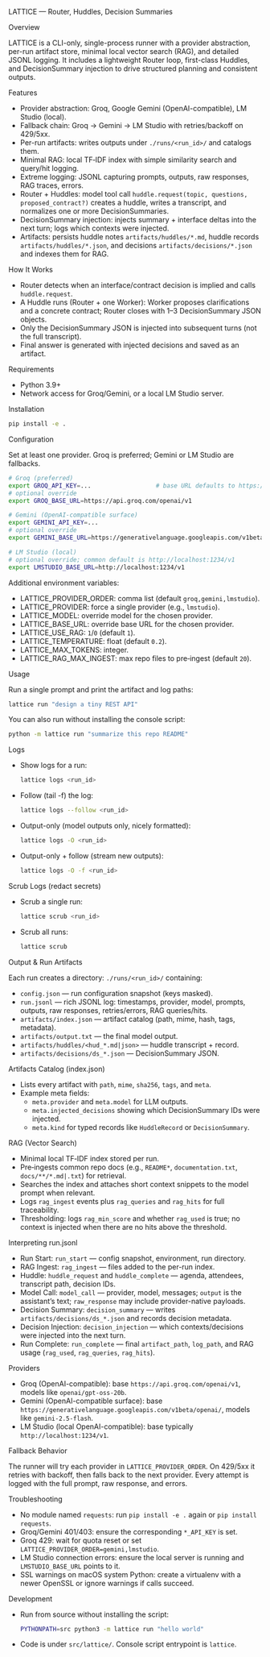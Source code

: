 LATTICE — Router, Huddles, Decision Summaries

Overview

LATTICE is a CLI-only, single-process runner with a provider abstraction, per-run artifact store, minimal local vector search (RAG), and detailed JSONL logging. It includes a lightweight Router loop, first-class Huddles, and DecisionSummary injection to drive structured planning and consistent outputs.

Features

- Provider abstraction: Groq, Google Gemini (OpenAI-compatible), LM Studio (local).
- Fallback chain: Groq → Gemini → LM Studio with retries/backoff on 429/5xx.
- Per-run artifacts: writes outputs under `./runs/<run_id>/` and catalogs them.
- Minimal RAG: local TF‑IDF index with simple similarity search and query/hit logging.
- Extreme logging: JSONL capturing prompts, outputs, raw responses, RAG traces, errors.
 - Router + Huddles: model tool call `huddle.request(topic, questions, proposed_contract?)` creates a huddle, writes a transcript, and normalizes one or more DecisionSummaries.
 - DecisionSummary injection: injects summary + interface deltas into the next turn; logs which contexts were injected.
 - Artifacts: persists huddle notes `artifacts/huddles/*.md`, huddle records `artifacts/huddles/*.json`, and decisions `artifacts/decisions/*.json` and indexes them for RAG.

How It Works

- Router detects when an interface/contract decision is implied and calls `huddle.request`.
- A Huddle runs (Router + one Worker): Worker proposes clarifications and a concrete contract; Router closes with 1–3 DecisionSummary JSON objects.
- Only the DecisionSummary JSON is injected into subsequent turns (not the full transcript).
- Final answer is generated with injected decisions and saved as an artifact.

Requirements

- Python 3.9+
- Network access for Groq/Gemini, or a local LM Studio server.

Installation

```bash
pip install -e .
```

Configuration

Set at least one provider. Groq is preferred; Gemini or LM Studio are fallbacks.

```bash
# Groq (preferred)
export GROQ_API_KEY=...                  # base URL defaults to https://api.groq.com/openai/v1
# optional override
export GROQ_BASE_URL=https://api.groq.com/openai/v1

# Gemini (OpenAI-compatible surface)
export GEMINI_API_KEY=...
# optional override
export GEMINI_BASE_URL=https://generativelanguage.googleapis.com/v1beta/openai/

# LM Studio (local)
# optional override; common default is http://localhost:1234/v1
export LMSTUDIO_BASE_URL=http://localhost:1234/v1
```

Additional environment variables:

- LATTICE_PROVIDER_ORDER: comma list (default `groq,gemini,lmstudio`).
- LATTICE_PROVIDER: force a single provider (e.g., `lmstudio`).
- LATTICE_MODEL: override model for the chosen provider.
- LATTICE_BASE_URL: override base URL for the chosen provider.
- LATTICE_USE_RAG: `1`/`0` (default `1`).
- LATTICE_TEMPERATURE: float (default `0.2`).
- LATTICE_MAX_TOKENS: integer.
- LATTICE_RAG_MAX_INGEST: max repo files to pre‑ingest (default `20`).

Usage

Run a single prompt and print the artifact and log paths:

```bash
lattice run "design a tiny REST API"
```

You can also run without installing the console script:

```bash
python -m lattice run "summarize this repo README"
```

Logs

- Show logs for a run:
  ```bash
  lattice logs <run_id>
  ```
- Follow (tail -f) the log:
  ```bash
  lattice logs --follow <run_id>
  ```
- Output-only (model outputs only, nicely formatted):
  ```bash
  lattice logs -O <run_id>
  ```
- Output-only + follow (stream new outputs):
  ```bash
  lattice logs -O -f <run_id>
  ```

Scrub Logs (redact secrets)

- Scrub a single run:
  ```bash
  lattice scrub <run_id>
  ```
- Scrub all runs:
  ```bash
  lattice scrub
  ```

Output & Run Artifacts

Each run creates a directory: `./runs/<run_id>/` containing:

- `config.json` — run configuration snapshot (keys masked).
- `run.jsonl` — rich JSONL log: timestamps, provider, model, prompts, outputs, raw responses, retries/errors, RAG queries/hits.
- `artifacts/index.json` — artifact catalog (path, mime, hash, tags, metadata).
- `artifacts/output.txt` — the final model output.
 - `artifacts/huddles/<hud_*.md|json>` — huddle transcript + record.
 - `artifacts/decisions/ds_*.json` — DecisionSummary JSON.

Artifacts Catalog (index.json)

- Lists every artifact with `path`, `mime`, `sha256`, `tags`, and `meta`.
- Example meta fields:
  - `meta.provider` and `meta.model` for LLM outputs.
  - `meta.injected_decisions` showing which DecisionSummary IDs were injected.
  - `meta.kind` for typed records like `HuddleRecord` or `DecisionSummary`.

RAG (Vector Search)

- Minimal local TF‑IDF index stored per run.
- Pre‑ingests common repo docs (e.g., `README*`, `documentation.txt`, `docs/**/*.md|.txt`) for retrieval.
- Searches the index and attaches short context snippets to the model prompt when relevant.
- Logs `rag_ingest` events plus `rag_queries` and `rag_hits` for full traceability.
 - Thresholding: logs `rag_min_score` and whether `rag_used` is true; no context is injected when there are no hits above the threshold.

Interpreting run.jsonl

- Run Start: `run_start` — config snapshot, environment, run directory.
- RAG Ingest: `rag_ingest` — files added to the per-run index.
- Huddle: `huddle_request` and `huddle_complete` — agenda, attendees, transcript path, decision IDs.
- Model Call: `model_call` — provider, model, messages; `output` is the assistant’s text; `raw_response` may include provider-native payloads.
- Decision Summary: `decision_summary` — writes `artifacts/decisions/ds_*.json` and records decision metadata.
- Decision Injection: `decision_injection` — which contexts/decisions were injected into the next turn.
- Run Complete: `run_complete` — final `artifact_path`, `log_path`, and RAG usage (`rag_used`, `rag_queries`, `rag_hits`).

Providers

- Groq (OpenAI-compatible): base `https://api.groq.com/openai/v1`, models like `openai/gpt-oss-20b`.
- Gemini (OpenAI-compatible surface): base `https://generativelanguage.googleapis.com/v1beta/openai/`, models like `gemini-2.5-flash`.
- LM Studio (local OpenAI-compatible): base typically `http://localhost:1234/v1`.

Fallback Behavior

The runner will try each provider in `LATTICE_PROVIDER_ORDER`. On 429/5xx it retries with backoff, then falls back to the next provider. Every attempt is logged with the full prompt, raw response, and errors.

Troubleshooting

- No module named `requests`: run `pip install -e .` again or `pip install requests`.
- Groq/Gemini 401/403: ensure the corresponding `*_API_KEY` is set.
- Groq 429: wait for quota reset or set `LATTICE_PROVIDER_ORDER=gemini,lmstudio`.
- LM Studio connection errors: ensure the local server is running and `LMSTUDIO_BASE_URL` points to it.
- SSL warnings on macOS system Python: create a virtualenv with a newer OpenSSL or ignore warnings if calls succeed.

Development

- Run from source without installing the script:
  ```bash
  PYTHONPATH=src python3 -m lattice run "hello world"
  ```
- Code is under `src/lattice/`. Console script entrypoint is `lattice`.
